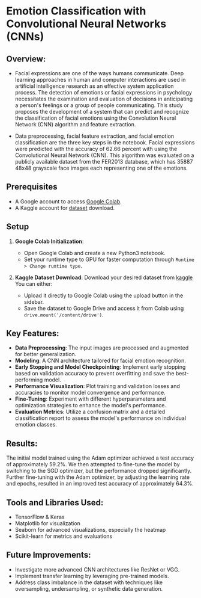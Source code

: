 # Emotion Classification with Convolutional Neural Networks (CNNs)

## Overview:
- Facial expressions are one of the ways humans communicate. Deep learning approaches in human and computer interactions are used in artificial intelligence research as an effective system application process. The detection of emotions or facial expressions in psychology necessitates the examination and evaluation of decisions in anticipating a person's feelings or a group of people communicating. This study proposes the development of a system that can predict and recognize the classification of facial emotions using the Convolution Neural Network (CNN) algorithm and feature extraction.

- Data preprocessing, facial feature extraction, and facial emotion classification are the three key steps in the notebook. Facial expressions were predicted with the accuracy of 62.66 percent with using the Convolutional Neural Network (CNN). This algorithm was evaluated on a publicly available dataset from the FER2013 database, which has 35887 48x48 grayscale face images each representing one of the emotions.
## Prerequisites

- A Google account to access [Google Colab](https://colab.research.google.com/).
- A Kaggle account for [dataset](https://www.kaggle.com/) download.

## Setup

1. **Google Colab Initialization**:
    - Open Google Colab and create a new Python3 notebook.
    - Set your runtime type to GPU for faster computation through `Runtime > Change runtime type`.

2. **Kaggle Dataset Download**:
         Download your desired dataset from [kaggle](https://www.kaggle.com/datasets/deadskull7/fer2013) You can either:
    - Upload it directly to Google Colab using the upload button in the sidebar.
    - Save the dataset to Google Drive and access it from Colab using `drive.mount('/content/drive')`.
## Key Features:
- **Data Preprocessing**: The input images are processed and augmented for better generalization.
- **Modeling**: A CNN architecture tailored for facial emotion recognition.
- **Early Stopping and Model Checkpointing**: Implement early stopping based on validation accuracy to prevent overfitting and save the best-performing model.
- **Performance Visualization**: Plot training and validation losses and accuracies to monitor model convergence and performance.
- **Fine-Tuning**: Experiment with different hyperparameters and optimization strategies to enhance the model's performance.
- **Evaluation Metrics**: Utilize a confusion matrix and a detailed classification report to assess the model's performance on individual emotion classes.

## Results:
The initial model trained using the Adam optimizer achieved a test accuracy of approximately 59.2%. We then attempted to fine-tune the model by switching to the SGD optimizer, but the performance dropped significantly. Further fine-tuning with the Adam optimizer, by adjusting the learning rate and epochs, resulted in an improved test accuracy of approximately 64.3%.

## Tools and Libraries Used:
- TensorFlow & Keras
- Matplotlib for visualization
- Seaborn for advanced visualizations, especially the heatmap
- Scikit-learn for metrics and evaluations

## Future Improvements:
- Investigate more advanced CNN architectures like ResNet or VGG.
- Implement transfer learning by leveraging pre-trained models.
- Address class imbalance in the dataset with techniques like oversampling, undersampling, or synthetic data generation.
  
